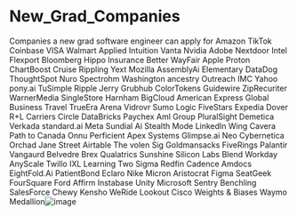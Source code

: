 # New_Grad_Companies
Companies a new grad software engineer can apply for
Amazon
TikTok
Coinbase
VISA
Walmart
Applied Intuition
Vanta
Nvidia
Adobe
Nextdoor
Intel
Flexport
Bloomberg
Hippo Insurance
Better
WayFair
Apple
Proton
ChartBoost
Cruise
Rippling
Yext
Mozilla
AssemblyAi
Elementary
DataDog
ThoughtSpot
Nuro
Spectrohm  Washington
ancestry
Outreach
IMC
Yahoo
pony.ai
TuSimple
Ripple
Jerry
Grubhub
ColorTokens
Guidewire
ZipRecuriter
WarnerMedia
SingleStore
Harnham
BigCloud
American Express Global Business Travel
TrueEra
Arena
Vidrovr
Sumo Logic
FiveStars
Expedia
Dover
R+L Carriers
Circle
DataBricks
Paychex
Aml Group
PluralSight
Demetica
Verkada
standard.ai
Meta
Sundial Ai
Stealth Mode
LinkedIn
Wing
Cavera
Path to Canada
Onnu
Perficient
Apex Systems
Glimpse.ai
Neo Cybernetica
Orchad
Jane Street
Airtable
The volen
Sig
Goldmansacks
FiveRings
Palantir
Vangaurd
Belvedre
Brex
Qualatrics
Sunshine
Silicon Labs
Blend
Workday
AnyScale
Twillo
IXL Learning
Two Sigma
Redfin
Cadence
Amdocs
EightFold.Ai
PatientBond
Eclaro
Nike
Micron
Aristocrat
Figma
SeatGeek
FourSquare
Ford
Affirm
Instabase
Unity
Microsoft
Sentry
Benchling
SalesForce
Chewy
Kensho
WeRide
Lookout
Cisco
Weights & Biases
Waymo
Medallion![image](https://user-images.githubusercontent.com/20269727/153465510-65b28892-30e2-41f0-bb39-802a5ede5fc5.png)

